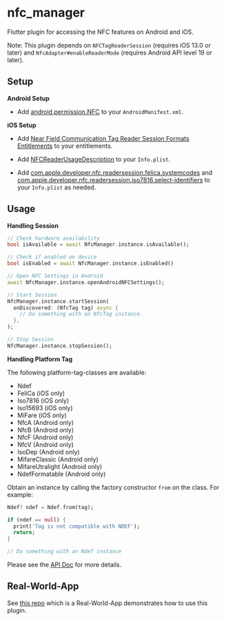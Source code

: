 # nfc_manager

Flutter plugin for accessing the NFC features on Android and iOS.

Note: This plugin depends on `NFCTagReaderSession` (requires iOS 13.0 or later) and `NfcAdapter#enableReaderMode` (requires Android API level 19 or later).

## Setup

**Android Setup**

* Add [android.permission.NFC](https://developer.android.com/reference/android/Manifest.permission.html#NFC) to your `AndroidManifest.xml`.

**iOS Setup**

* Add [Near Field Communication Tag Reader Session Formats Entitlements](https://developer.apple.com/documentation/bundleresources/entitlements/com_apple_developer_nfc_readersession_formats) to your entitlements.

* Add [NFCReaderUsageDescription](https://developer.apple.com/documentation/bundleresources/information_property_list/nfcreaderusagedescription) to your `Info.plist`.

* Add [com.apple.developer.nfc.readersession.felica.systemcodes](https://developer.apple.com/documentation/bundleresources/information_property_list/systemcodes) and [com.apple.developer.nfc.readersession.iso7816.select-identifiers](https://developer.apple.com/documentation/bundleresources/information_property_list/select-identifiers) to your `Info.plist` as needed.

## Usage

**Handling Session**

```dart
// Check hardware availability
bool isAvailable = await NfcManager.instance.isAvailable();

// Check if enabled on device
bool isEnabled = await NfcManager.instance.isEnabled()

// Open NFC Settings in Android
await NfcManager.instance.openAndroidNFCSettings();

// Start Session
NfcManager.instance.startSession(
  onDiscovered: (NfcTag tag) async {
    // Do something with an NfcTag instance.
  },
);

// Stop Session
NfcManager.instance.stopSession();
```

**Handling Platform Tag**

The following platform-tag-classes are available:

* Ndef
* FeliCa (iOS only)
* Iso7816 (iOS only)
* Iso15693 (iOS only)
* MiFare (iOS only)
* NfcA (Android only)
* NfcB (Android only)
* NfcF (Android only)
* NfcV (Android only)
* IsoDep (Android only)
* MifareClassic (Android only)
* MifareUtralight (Android only)
* NdefFormatable (Android only)

Obtain an instance by calling the factory constructor `from` on the class. For example:

```dart
Ndef? ndef = Ndef.from(tag);

if (ndef == null) {
  print('Tag is not compatible with NDEF');
  return;
}

// Do something with an Ndef instance
```

Please see the [API Doc](https://pub.dev/documentation/nfc_manager/latest/) for more details.

## Real-World-App

See [this repo](https://github.com/okadan/flutter-nfc-manager-app) which is a Real-World-App demonstrates how to use this plugin.
